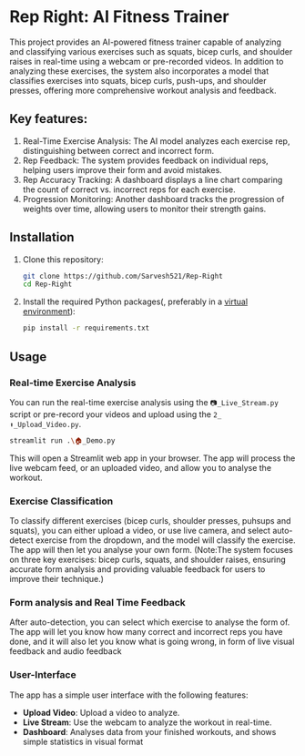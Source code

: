 # Rep Right: AI Fitness Trainer

This project provides an AI-powered fitness trainer capable of analyzing and classifying various exercises such as squats, bicep curls, and shoulder raises in real-time using a webcam or pre-recorded videos. In addition to analyzing these exercises, the system also incorporates a model that classifies exercises into squats, bicep curls, push-ups, and shoulder presses, offering more comprehensive workout analysis and feedback.

## Key features:

1. Real-Time Exercise Analysis: The AI model analyzes each exercise rep, distinguishing between correct and incorrect form.
2. Rep Feedback: The system provides feedback on individual reps, helping users improve their form and avoid mistakes.
3. Rep Accuracy Tracking: A dashboard displays a line chart comparing the count of correct vs. incorrect reps for each exercise.
4. Progression Monitoring: Another dashboard tracks the progression of weights over time, allowing users to monitor their strength gains.

## Installation

1. Clone this repository:
    ```bash
    git clone https://github.com/Sarvesh521/Rep-Right
    cd Rep-Right
    ```

2. Install the required Python packages(, preferably in a [virtual environment](https://docs.python.org/3/library/venv.html)):
    ```bash
    pip install -r requirements.txt
    ```



## Usage

### Real-time Exercise Analysis
You can run the real-time exercise analysis using the `📷️_Live_Stream.py` script or pre-record your videos and upload using the `2_ ⬆️_Upload_Video.py`.

```bash
streamlit run .\🏠️_Demo.py
```

This will open a Streamlit web app in your browser.
The app will process the live webcam feed, or an uploaded video, and allow you to analyse the workout.
### Exercise Classification
To classify different exercises (bicep curls, shoulder presses, puhsups and squats), you can either upload a video, or use live camera, and select auto-detect exercise from the dropdown, and the model will classify the exercise.
The app will then let you analyse your own form. (Note:The system focuses on three key exercises: bicep curls, squats, and shoulder raises, ensuring accurate form analysis and providing valuable feedback for users to improve their technique.)

### Form analysis and Real Time Feedback
After auto-detection, you can select which exercise to analyse the form of.
The app will let you know how many correct and incorrect reps you have done, and it will also let you know what is going wrong, in form of live visual feedback and audio feedback

### User-Interface
The app has a simple user interface with the following features:
- **Upload Video**: Upload a video to analyze.
- **Live Stream**: Use the webcam to analyze the workout in real-time.
- **Dashboard**: Analyses data from your finished workouts, and shows simple statistics in visual format
